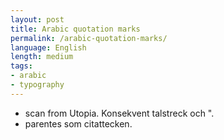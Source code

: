 ```yaml
---
layout: post
title: Arabic quotation marks
permalink: /arabic-quotation-marks/
language: English
length: medium
tags:
- arabic
- typography
---
```


- scan from Utopia. Konsekvent talstreck och ".
- parentes som citattecken.
